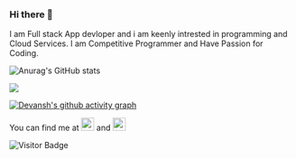 ### Hi there 👋
I am Full stack App devloper and i am keenly intrested in programming and Cloud Services. I am Competitive Programmer and Have Passion for Coding.

![Anurag's GitHub stats](https://github-readme-stats.vercel.app/api?username=devanshpratapsingh&show_icons=true&theme=blue-green)

<img src="https://github-readme-stats.vercel.app/api/top-langs/?username=dhawalsharma07&layout=compact&count_private=true&theme=blue-green" />

[![Devansh's github activity graph](https://activity-graph.herokuapp.com/graph?username=Devanshpratapsingh&theme=react-dark)](https://github.com/devanshpratapsingh/github-readme-activity-graph)

You can find me at  [<img src="https://github.com/dhawalsharma07/dhawalsharma07/blob/main/linkedin.svg" width="23px" backgroung="white">](linkedin.com/in/dhawal-sharma-b24b8118b)  and  [<img src="https://github.com/devanshpratapsingh/devanshpratapsingh/blob/main/instagram.svg" width="23px">](https://www.instagram.com/_dhawal_sharma__/)


![Visitor Badge](https://visitor-badge.laobi.icu/badge?page_id=devanshpratapsingh.devanshpratapsingh)

<!--
**devanshpratapsingh/devanshpratapsingh** is a ✨ _special_ ✨ repository because its `README.md` (this file) appears on your GitHub profile.

[![Readme Card](https://github-readme-stats.vercel.app/api/pin/?username=devanshpratapsingh&repo=Paper_Implementations&theme=blue-green)](https://github.com/devanshpratapsingh/Paper_Implementations)


<img src="https://github-readme-streak-stats.herokuapp.com/?user=devanshpratapsingh" alt="Github Streak Stats">


Here are some ideas to get you started:

- 🔭 I’m currently working on ...
- 🌱 I’m currently learning ...
- 👯 I’m looking to collaborate on ...
- 🤔 I’m looking for help with ...
- 💬 Ask me about ...
- 📫 How to reach me: ...
- 😄 Pronouns: ...
- ⚡ Fun fact: ...
-->
